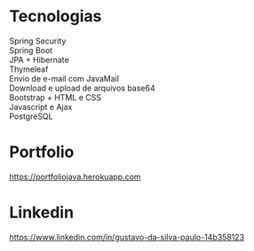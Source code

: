 # Tecnologias
Spring Security <br />
Spring Boot <br />
JPA + Hibernate <br />
Thymeleaf <br />
Envio de e-mail com JavaMail <br />
Download e upload de arquivos base64 <br />
Bootstrap + HTML e CSS <br />
Javascript e Ajax <br />
PostgreSQL <br />

# Portfolio
https://portfoliojava.herokuapp.com

# Linkedin
https://www.linkedin.com/in/gustavo-da-silva-paulo-14b358123
